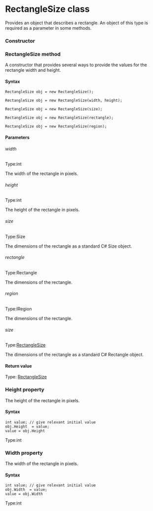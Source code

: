 # RectangleSize class
Provides an object that describes a rectangle. An object of this type is required as a parameter in some methods.

### Constructor  
### RectangleSize method
A constructor that provides several ways to provide the values for the rectangle width and height.

#### Syntax 
 ``` 
RectangleSize obj = new RectangleSize();

RectangleSize obj = new RectangleSize(width, height);

RectangleSize obj = new RectangleSize(size);

RectangleSize obj = new RectangleSize(rectangle);

RectangleSize obj = new RectangleSize(region);
 ``` 

 #### Parameters 
 ###### width 
  
 Type:int 
  
 The width of the rectangle in pixels. 
  
  ###### height 
  
 Type:int 
  
 The height of the rectangle in pixels. 
  
  ###### size 
  
 Type:Size 
  
 The dimensions of the rectangle as a standard C# Size object. 
  
  ###### rectangle 
  
 Type:Rectangle 
  
 The dimensions of the rectangle. 
  
  ###### region 
  
 Type:IRegion 
  
 The dimensions of the rectangle. 
  
  ###### size 
  
 Type:[RectangleSize](./rectanglesize) 
  
 The dimensions of the rectangle as a standard C# Rectangle object. 
  
 #### Return value 
Type: [RectangleSize](./rectanglesize)
        

 
 ### Height property
The height of the rectangle in pixels.

#### Syntax 
 ``` 
int value; // give relevant initial value
obj.Height  = value;
value = obj.Height
 ``` 
 
 Type:int 
 ### Width property
The width of the rectangle in pixels.

#### Syntax 
 ``` 
int value; // give relevant initial value
obj.Width  = value;
value = obj.Width
 ``` 
 
 Type:int